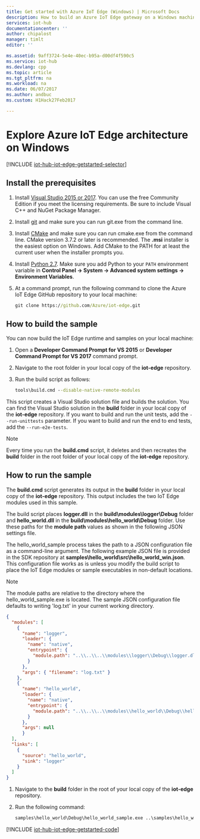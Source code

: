 ```yaml
---
title: Get started with Azure IoT Edge (Windows) | Microsoft Docs
description: How to build an Azure IoT Edge gateway on a Windows machine and learn about key concepts in Azure IoT Edge such as modules and JSON configuration files.
services: iot-hub
documentationcenter: ''
author: chipalost
manager: timlt
editor: ''

ms.assetid: 9aff3724-5e4e-40ec-b95a-d00df4f590c5
ms.service: iot-hub
ms.devlang: cpp
ms.topic: article
ms.tgt_pltfrm: na
ms.workload: na
ms.date: 06/07/2017
ms.author: andbuc
ms.custom: H1Hack27Feb2017

---
```

# Explore Azure IoT Edge architecture on Windows

[!INCLUDE [iot-hub-iot-edge-getstarted-selector](../../includes/iot-hub-iot-edge-getstarted-selector.md)]

## Install the prerequisites

1. Install [Visual Studio 2015 or 2017](https://www.visualstudio.com). You can use the free Community Edition if you meet the licensing requirements. Be sure to include Visual C++ and NuGet Package Manager.

1. Install [git](http://www.git-scm.com) and make sure you can run git.exe from the command line.

1. Install [CMake](https://cmake.org/download/) and make sure you can run cmake.exe from the command line. CMake version 3.7.2 or later is recommended. The **.msi** installer is the easiest option on Windows. Add CMake to the PATH for at least the current user when the installer prompts you.

1. Install [Python 2.7](https://www.python.org/downloads/release/python-27). Make sure you add Python to your `PATH` environment variable in **Control Panel -> System -> Advanced system settings -> Environment Variables**.

1. At a command prompt, run the following command to clone the Azure IoT Edge GitHub repository to your local machine:

    ```cmd
    git clone https://github.com/Azure/iot-edge.git
    ```

## How to build the sample

You can now build the IoT Edge runtime and samples on your local machine:

1. Open a **Developer Command Prompt for VS 2015** or **Developer Command Prompt for VS 2017** command prompt.

1. Navigate to the root folder in your local copy of the **iot-edge** repository.

1. Run the build script as follows:

    ```cmd
    tools\build.cmd --disable-native-remote-modules
    ```

This script creates a Visual Studio solution file and builds the solution. You can find the Visual Studio solution in the **build** folder in your local copy of the **iot-edge** repository. If you want to build and run the unit tests, add the `--run-unittests` parameter. If you want to build and run the end to end tests, add the `--run-e2e-tests`.

> [!NOTE]
> Every time you run the **build.cmd** script, it deletes and then recreates the **build** folder in the root folder of your local copy of the **iot-edge** repository.

## How to run the sample

The **build.cmd** script generates its output in the **build** folder in your local copy of the **iot-edge** repository. This output includes the two IoT Edge modules used in this sample.

The build script places **logger.dll** in the **build\\modules\\logger\\Debug** folder and **hello\_world.dll** in the **build\\modules\\hello_world\\Debug** folder. Use these paths for the **module path** values as shown in the following JSON settings file.

The hello\_world\_sample process takes the path to a JSON configuration file as a command-line argument. The following example JSON file is provided in the SDK repository at **samples\\hello\_world\\src\\hello\_world\_win.json**. This configuration file works as is unless you modify the build script to place the IoT Edge modules or sample executables in non-default locations.

> [!NOTE]
> The module paths are relative to the directory where the hello\_world\_sample.exe is located. The sample JSON configuration file defaults to writing 'log.txt' in your current working directory.

```json
{
  "modules": [
    {
      "name": "logger",
      "loader": {
        "name": "native",
        "entrypoint": {
          "module.path": "..\\..\\..\\modules\\logger\\Debug\\logger.dll"
        }
      },
      "args": { "filename": "log.txt" }
    },
    {
      "name": "hello_world",
      "loader": {
        "name": "native",
        "entrypoint": {
          "module.path": "..\\..\\..\\modules\\hello_world\\Debug\\hello_world.dll"
        }
      },
      "args": null
      }
  ],
  "links": [
    {
      "source": "hello_world",
      "sink": "logger"
    }
  ]
}
```

1. Navigate to the **build** folder in the root of your local copy of the **iot-edge** repository.

1. Run the following command:

    ```cmd
    samples\hello_world\Debug\hello_world_sample.exe ..\samples\hello_world\src\hello_world_win.json
    ```

[!INCLUDE [iot-hub-iot-edge-getstarted-code](../../includes/iot-hub-iot-edge-getstarted-code.md)]
